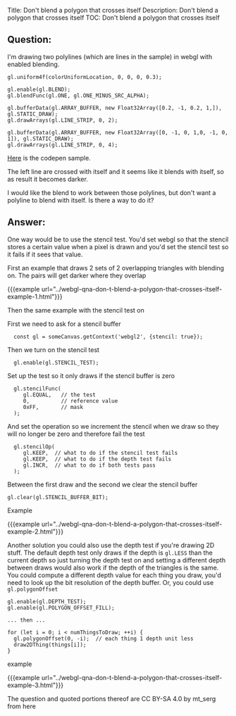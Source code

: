 Title: Don't blend a polygon that crosses itself
Description: Don't blend a polygon that crosses itself
TOC: Don't blend a polygon that crosses itself

## Question:

I'm drawing two polylines (which are lines in the sample) in webgl with enabled blending. 

    gl.uniform4f(colorUniformLocation, 0, 0, 0, 0.3);
    
    gl.enable(gl.BLEND);
    gl.blendFunc(gl.ONE, gl.ONE_MINUS_SRC_ALPHA);
    
    gl.bufferData(gl.ARRAY_BUFFER, new Float32Array([0.2, -1, 0.2, 1,]), gl.STATIC_DRAW);
    gl.drawArrays(gl.LINE_STRIP, 0, 2);
    
    gl.bufferData(gl.ARRAY_BUFFER, new Float32Array([0, -1, 0, 1,0, -1, 0, 1]), gl.STATIC_DRAW);
    gl.drawArrays(gl.LINE_STRIP, 0, 4);

[Here][1] is the codepen sample. 

The left line are crossed with itself and it seems like it blends with itself, so as result it becomes darker. 

I would like the blend to work between those polylines, but don't want a polyline to blend with itself. Is there a way to do it?



  [1]: https://codepen.io/smatushonok/pen/vYBqEYq?editors=0011

## Answer:

One way would be to use the stencil test. You'd set webgl so that the stencil stores a certain value when a pixel is drawn and you'd set the stencil test so it fails if it sees that value.

First an example that draws 2 sets of 2 overlapping triangles with blending on. The pairs will get darker where they overlap

{{{example url="../webgl-qna-don-t-blend-a-polygon-that-crosses-itself-example-1.html"}}}

Then the same example with the stencil test on

First we need to ask for a stencil buffer

```
  const gl = someCanvas.getContext('webgl2', {stencil: true});
```

Then we turn on the stencil test

```  
  gl.enable(gl.STENCIL_TEST);
```

Set up the test so it only draws if the stencil buffer is zero

```
  gl.stencilFunc(
     gl.EQUAL,   // the test
     0,          // reference value
     0xFF,       // mask
  );
```

And set the operation so we increment the stencil when we draw so they will no longer be zero and therefore fail the test

```
  gl.stencilOp(
     gl.KEEP,  // what to do if the stencil test fails
     gl.KEEP,  // what to do if the depth test fails
     gl.INCR,  // what to do if both tests pass
  );
```

Between the first draw and the second we clear the stencil buffer

```
gl.clear(gl.STENCIL_BUFFER_BIT);
```

Example

{{{example url="../webgl-qna-don-t-blend-a-polygon-that-crosses-itself-example-2.html"}}}

Another solution you could also use the depth test if you're drawing 2D stuff. The default depth test only draws if the depth is `gl.LESS` than the current depth so just turning the depth test on and setting a different depth between draws would also work if the depth of the triangles is the same. You could compute a different depth value for each thing you draw, you'd need to look up the bit resolution of the depth buffer. Or, you could use `gl.polygonOffset`

```
gl.enable(gl.DEPTH_TEST);
gl.enable(gl.POLYGON_OFFSET_FILL); 

... then ...

for (let i = 0; i < numThingsToDraw; ++i) {
  gl.polygonOffset(0, -i);  // each thing 1 depth unit less
  draw2DThing(things[i]);
}
```

example

{{{example url="../webgl-qna-don-t-blend-a-polygon-that-crosses-itself-example-3.html"}}}



<div class="so">
  <div>The question and quoted portions thereof are 
    CC BY-SA 4.0 by
    <a data-href="http://optixsoft.com">mt_serg</a>
    from
    <a data-href="https://stackoverflow.com/questions/58168732">here</a>
  </div>
</div>
